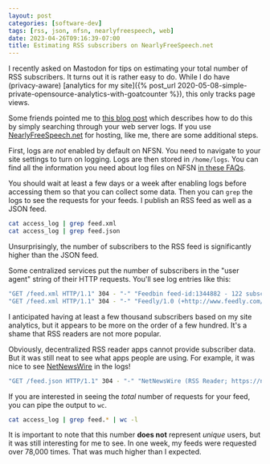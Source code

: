 ```yaml
---
layout: post
categories: [software-dev]
tags: [rss, json, nfsn, nearlyfreespeech, web]
date: 2023-04-26T09:16:39-07:00
title: Estimating RSS subscribers on NearlyFreeSpeech.net
---
```


I recently asked on Mastodon for tips on estimating your total number of RSS subscribers. It turns out it is rather easy to do. While I do have (privacy-aware) [analytics for my site]({% post_url 2020-05-08-simple-private-opensource-analytics-with-goatcounter %}), this only tracks page views.

<!--excerpt-->

Some friends pointed me to [this blog post](https://darekkay.com/blog/rss-subscriber-count/) which describes how to do this by simply searching through your web server logs. If you use [NearlyFreeSpeech.net](https://www.nearlyfreespeech.net) for hosting, like me, there are some additional steps.

First, logs are _not_ enabled by default on NFSN. You need to navigate to your site settings to turn on logging. Logs are then stored in `/home/logs`. You can find all the information you need about log files on NFSN [in these FAQs](https://faq.nearlyfreespeech.net/section/logfiles/-).

You should wait at least a few days or a week after enabling logs before accessing them so that you can collect some data. Then you can `grep` the logs to see the requests for your feeds. I publish an RSS feed as well as a JSON feed.

```bash
cat access_log | grep feed.xml
cat access_log | grep feed.json
```

Unsurprisingly, the number of subscribers to the RSS feed is significantly higher than the JSON feed.

Some centralized services put the number of subscribers in the "user agent" string of their HTTP requests. You'll see log entries like this:

```bash
"GET /feed.xml HTTP/1.1" 304 - "-" "Feedbin feed-id:1344882 - 122 subscribers"
"GET /feed.xml HTTP/1.1" 304 - "-" "Feedly/1.0 (+http://www.feedly.com/fetcher.html; 265 subscribers; like FeedFetcher-Google)"
```

I anticipated having at least a few thousand subscribers based on my site analytics, but it appears to be more on the order of a few hundred.  It's a shame that RSS readers are not more popular.

Obviously, decentralized RSS reader apps cannot provide subscriber data. But it was still neat to see what apps people are using. For example, it was nice to see [NetNewsWire](https://netnewswire.com) in the logs!

```bash
"GET /feed.json HTTP/1.1" 304 - "-" "NetNewsWire (RSS Reader; https://netnewswire.com/)"
```

If you are interested in seeing the _total_ number of requests for your feed, you can pipe the output to `wc`.

```bash
cat access_log | grep feed.* | wc -l
```

It is important to note that this number **does not** represent _unique_ users, but it was still interesting for me to see. In one week, my feeds were requested over 78,000 times. That was much higher than I expected.
